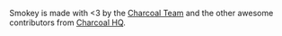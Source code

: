 Smokey is made with <3 by the [Charcoal Team](http://charcoal-se.org/people.html) and the other awesome contributors from [Charcoal HQ](http://chat.stackexchange.com/rooms/11540/charcoal-hq).